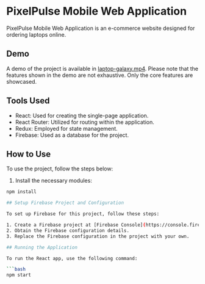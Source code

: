 # PixelPulse Mobile Web Application

PixelPulse Mobile Web Application is an e-commerce website designed for ordering laptops online.

## Demo

A demo of the project is available in [laptop-galaxy.mp4](laptop-galaxy.mp4). Please note that the features shown in the demo are not exhaustive. Only the core features are showcased.

## Tools Used

- React: Used for creating the single-page application.
- React Router: Utilized for routing within the application.
- Redux: Employed for state management.
- Firebase: Used as a database for the project.

## How to Use

To use the project, follow the steps below:

1. Install the necessary modules:

```bash
npm install

## Setup Firebase Project and Configuration

To set up Firebase for this project, follow these steps:

1. Create a Firebase project at [Firebase Console](https://console.firebase.google.com/).
2. Obtain the Firebase configuration details.
3. Replace the Firebase configuration in the project with your own.

## Running the Application

To run the React app, use the following command:

```bash
npm start
